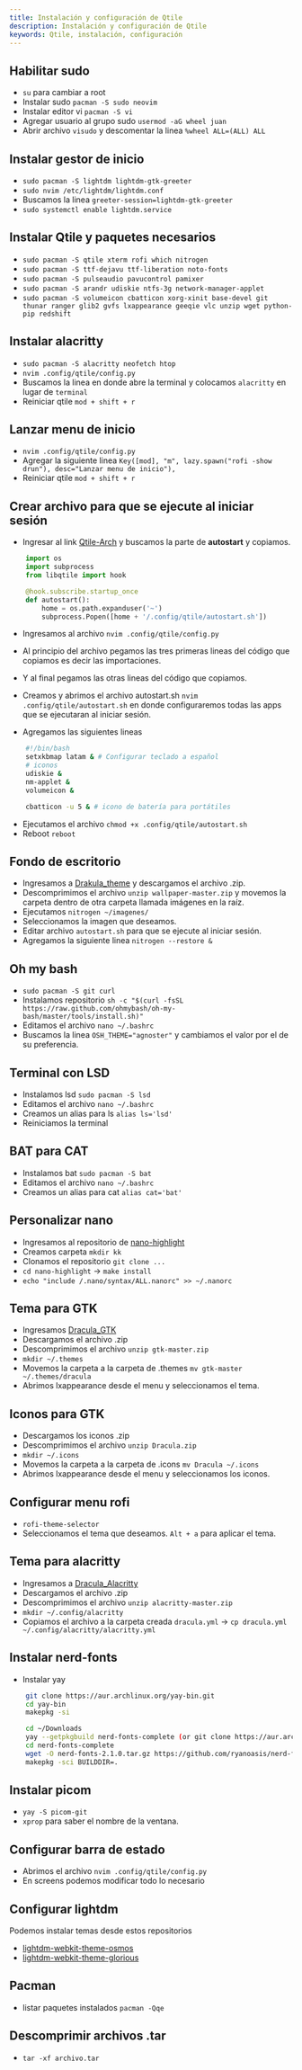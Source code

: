 ```yaml
---
title: Instalación y configuración de Qtile
description: Instalación y configuración de Qtile
keywords: Qtile, instalación, configuración
---
```


## Habilitar sudo

- `su` para cambiar a root
- Instalar sudo `pacman -S sudo neovim`
- Instalar editor vi `pacman -S vi`
- Agregar usuario al grupo sudo `usermod -aG wheel juan`
- Abrir archivo `visudo` y descomentar la linea `%wheel ALL=(ALL) ALL`

## Instalar gestor de inicio

- `sudo pacman -S lightdm lightdm-gtk-greeter`
- `sudo nvim /etc/lightdm/lightdm.conf`
- Buscamos la linea `greeter-session=lightdm-gtk-greeter`
- `sudo systemctl enable lightdm.service`

## Instalar Qtile y paquetes necesarios

- `sudo pacman -S qtile xterm rofi which nitrogen`
- `sudo pacman -S ttf-dejavu ttf-liberation noto-fonts`
- `sudo pacman -S pulseaudio pavucontrol pamixer`
- `sudo pacman -S arandr udiskie ntfs-3g network-manager-applet`
- `sudo pacman -S volumeicon cbatticon xorg-xinit base-devel git thunar ranger glib2 gvfs lxappearance geeqie vlc unzip wget python-pip redshift`

## Instalar alacritty

- `sudo pacman -S alacritty neofetch htop`
- `nvim .config/qtile/config.py`
- Buscamos la linea en donde abre la terminal y colocamos `alacritty` en lugar de `terminal`
- Reiniciar qtile `mod + shift + r`

## Lanzar menu de inicio

- `nvim .config/qtile/config.py`
- Agregar la siguiente linea `Key([mod], "m", lazy.spawn("rofi -show drun"), desc="Lanzar menu de inicio"),`
- Reiniciar qtile `mod + shift + r`

## Crear archivo para que se ejecute al iniciar sesión

- Ingresar al link [Qtile-Arch](https://wiki.archlinux.org/title/Qtile) y buscamos la parte de **autostart** y copiamos.

```python
    import os
    import subprocess
    from libqtile import hook

    @hook.subscribe.startup_once
    def autostart():
        home = os.path.expanduser('~')
        subprocess.Popen([home + '/.config/qtile/autostart.sh'])
```

- Ingresamos al archivo `nvim .config/qtile/config.py`
- Al principio del archivo pegamos las tres primeras lineas del código que copiamos es decir las importaciones.
- Y al final pegamos las otras lineas del código que copiamos.

- Creamos y abrimos el archivo autostart.sh `nvim .config/qtile/autostart.sh` en donde configuraremos todas las apps que se ejecutaran al iniciar sesión.
- Agregamos las siguientes lineas

```bash
    #!/bin/bash
    setxkbmap latam & # Configurar teclado a español
    # iconos
    udiskie &
    nm-applet &
    volumeicon &

    cbatticon -u 5 & # icono de batería para portátiles
```

- Ejecutamos el archivo `chmod +x .config/qtile/autostart.sh`
- Reboot `reboot`

## Fondo de escritorio

- Ingresamos a [Drakula_theme](https://draculatheme.com/wallpaper) y descargamos el archivo .zip.
- Descomprimimos el archivo `unzip wallpaper-master.zip` y movemos la carpeta dentro de otra carpeta llamada imágenes en la raíz.
- Ejecutamos `nitrogen ~/imagenes/`
- Seleccionamos la imagen que deseamos.
- Editar archivo `autostart.sh` para que se ejecute al iniciar sesión.
- Agregamos la siguiente linea `nitrogen --restore &`

## Oh my bash

- `sudo pacman -S git curl`
- Instalamos repositorio `sh -c "$(curl -fsSL https://raw.github.com/ohmybash/oh-my-bash/master/tools/install.sh)"`
- Editamos el archivo `nano ~/.bashrc`
- Buscamos la linea `OSH_THEME="agnoster"` y cambiamos el valor por el de su preferencia.

## Terminal con LSD

- Instalamos lsd `sudo pacman -S lsd`
- Editamos el archivo `nano ~/.bashrc`
- Creamos un alias para ls `alias ls='lsd'`
- Reiniciamos la terminal

## BAT para CAT

- Instalamos bat `sudo pacman -S bat`
- Editamos el archivo `nano ~/.bashrc`
- Creamos un alias para cat `alias cat='bat'`

## Personalizar nano

- Ingresamos al repositorio de [nano-highlight](https://github.com/valerie-makes/nano-highlight)
- Creamos carpeta `mkdir kk`
- Clonamos el repositorio `git clone ...`
- `cd nano-highlight` -> `make install`
- `echo "include /.nano/syntax/ALL.nanorc" >> ~/.nanorc`

## Tema para GTK

- Ingresamos [Dracula_GTK](https://draculatheme.com/gtk)
- Descargamos el archivo .zip
- Descomprimimos el archivo `unzip gtk-master.zip`
- `mkdir ~/.themes`
- Movemos la carpeta a la carpeta de .themes `mv gtk-master ~/.themes/dracula`
- Abrimos lxappearance desde el menu y seleccionamos el tema.

## Iconos para GTK

- Descargamos los iconos .zip
- Descomprimimos el archivo `unzip Dracula.zip`
- `mkdir ~/.icons`
- Movemos la carpeta a la carpeta de .icons `mv Dracula ~/.icons`
- Abrimos lxappearance desde el menu y seleccionamos los iconos.

## Configurar menu rofi

- `rofi-theme-selector`
- Seleccionamos el tema que deseamos. `Alt + a` para aplicar el tema.

## Tema para alacritty

- Ingresamos a [Dracula_Alacritty](https://draculatheme.com/alacritty)
- Descargamos el archivo .zip
- Descomprimimos el archivo `unzip alacritty-master.zip`
- `mkdir ~/.config/alacritty`
- Copiamos el archivo a la carpeta creada `dracula.yml` -> `cp dracula.yml ~/.config/alacritty/alacritty.yml`

## Instalar nerd-fonts

- Instalar yay

```bash
    git clone https://aur.archlinux.org/yay-bin.git
    cd yay-bin
    makepkg -si
```

```bash
    cd ~/Downloads
    yay --getpkgbuild nerd-fonts-complete (or git clone https://aur.archlinux.org/nerd-fonts-complete.git)
    cd nerd-fonts-complete
    wget -O nerd-fonts-2.1.0.tar.gz https://github.com/ryanoasis/nerd-fonts/archive/v2.1.0.tar.gz
    makepkg -sci BUILDDIR=.
```

## Instalar picom

- `yay -S picom-git`
- `xprop` para saber el nombre de la ventana.

## Configurar barra de estado

- Abrimos el archivo `nvim .config/qtile/config.py`
- En screens podemos modificar todo lo necesario

## Configurar lightdm

Podemos instalar temas desde estos repositorios

- [lightdm-webkit-theme-osmos](https://github.com/Exauthor/lightdm-webkit-theme-osmos)
- [lightdm-webkit-theme-glorious](https://github.com/manilarome/lightdm-webkit2-theme-glorious)

## Pacman

- listar paquetes instalados `pacman -Qqe`

## Descomprimir archivos .tar

- `tar -xf archivo.tar`
